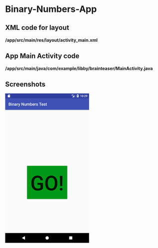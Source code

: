 # Binary-Numbers-App

## XML code for layout
#### /app/src/main/res/layout/activity_main.xml  
## App Main Activity code
#### /app/src/main/java/com/example/libby/brainteaser/MainActivity.java

## Screenshots
![alt text](https://github.com/eanndale/Binary-Numbers-App-Screenshots/blob/master/rsz_1rsz_1go-button.png)


